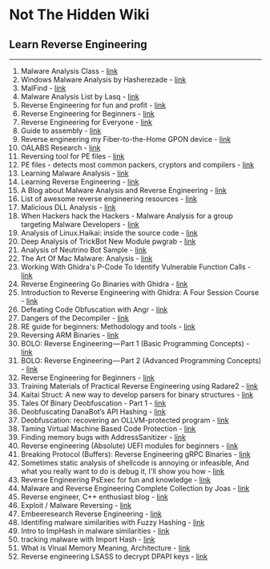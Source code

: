# Not The Hidden Wiki

## Learn Reverse Engineering
-----

1. Malware Analysis Class - [link](https://class.malware.re/)
2. Windows Malware Analysis by Hasherezade - [link](https://github.com/hasherezade/malware_training_vol1)
3. MalFind - [link](https://malfind.com/)
4. Malware Analysis List by Lasq - [link](https://github.com/lasq88/LearingMaterials/blob/main/MalwareAnalysis.md)
5. Reverse Engineering for fun and profit - [link](https://reversingbinaries.in/)
6. Reverse Engineering for Beginners - [link](https://beginners.re/)
7. Reverse Engineering for Everyone - [link](https://0xinfection.github.io/reversing/)
8. Guide to assembly - [link](https://www.timdbg.com/posts/fakers-guide-to-assembly/)
9. Reverse engineering my Fiber-to-the-Home GPON device - [link](https://medium.com/@huszty/reverse-engineering-my-fiber-to-the-home-gpon-device-83527ceeddde)
10. OALABS Research - [link](https://research.openanalysis.net/)
11. Reversing tool for PE files - [link](https://github.com/hasherezade/pe-bear-releases)
12. PE files - detects most common packers, cryptors and compilers - [link](https://www.aldeid.com/wiki/PEiD)
13. Learning Malware Analysis - [link](https://github.com/jstrosch/learning-malware-analysis)
14. Learning Reverse Engineering - [link](https://github.com/jstrosch/learning-reverse-engineering)
15. A Blog about Malware Analysis and Reverse Engineering - [link](https://0xevilc0de.com/)
16. List of awesome reverse engineering resources - [link](https://github.com/wtsxDev/reverse-engineering)
17. Malicious DLL Analysis - [link](https://michaelkoczwara.medium.com/malicious-dll-analysis-53f1a0633151)
18. When Hackers hack the Hackers - Malware Analysis for a group targeting Malware Developers - [link](https://www.r-tec.net/r-tec-blog-when-hackers-hack-the-hackers.html)
19. Analysis of Linux.Haikai: inside the source code - [link](https://www.securityartwork.es/2018/11/08/analysis-of-linux-haikai-inside-the-source-code/)
20. Deep Analysis of TrickBot New Module pwgrab - [link](https://www.fortinet.com/blog/threat-research/deep-analysis-of-trickbot-new-module-pwgrab.html)
21. Analysis of Neutrino Bot Sample - [link](http://www.peppermalware.com/2019/01/analysis-of-neutrino-bot-sample-2018-08-27.html)
22. The Art Of Mac Malware: Analysis - [link](https://taomm.org/vol1/analysis.html)
23. Working With Ghidra's P-Code To Identify Vulnerable Function Calls - [link](https://www.riverloopsecurity.com/blog/2019/05/pcode/)
24. Reverse Engineering Go Binaries with Ghidra - [link](https://cujo.com/reverse-engineering-go-binaries-with-ghidra/)
25. Introduction to Reverse Engineering with Ghidra: A Four Session Course - [link](https://wrongbaud.github.io/posts/ghidra-training/)
26. Defeating Code Obfuscation with Angr - [link](https://napongizero.github.io/blog/Defeating-Code-Obfuscation-with-Angr)
27. Dangers of the Decompiler - [link](https://blog.ret2.io/2017/11/16/dangers-of-the-decompiler/)
28. RE guide for beginners: Methodology and tools - [link](https://0x00sec.org/t/re-guide-for-beginners-methodology-and-tools/2242)
29. Reversing ARM Binaries - [link](https://zygosec.com/post1.html)
30. BOLO: Reverse Engineering — Part 1 (Basic Programming Concepts) - [link](https://medium.com/bugbountywriteup/bolo-reverse-engineering-part-1-basic-programming-concepts-f88b233c63b7)
31. BOLO: Reverse Engineering — Part 2 (Advanced Programming Concepts) - [link](https://medium.com/@danielabloom/bolo-reverse-engineering-part-2-advanced-programming-concepts-b4e292b2f3e)
32. Reverse Engineering for Beginners - [link](https://www.begin.re)
33. Training Materials of Practical Reverse Engineering using Radare2 - [link](https://github.com/s4n7h0/Practical-Reverse-Engineering-using-Radare2)
34. Kaitai Struct: A new way to develop parsers for binary structures - [link](https://formats.kaitai.io/)
35. Tales Of Binary Deobfuscation - Part 1 - [link](https://ulexec.github.io/ulexec.github.io/article/2020/03/03/Deobfuscation_1.html)
36. Deobfuscating DanaBot’s API Hashing - [link](https://malwareandstuff.com/deobfuscating-danabots-api-hashing/)
37. Deobfuscation: recovering an OLLVM-protected program - [link](https://blog.quarkslab.com/deobfuscation-recovering-an-ollvm-protected-program.html)
38. Taming Virtual Machine Based Code Protection - [link](https://malwareandstuff.com/taming-virtual-machine-based-code-protection-1/)
39. Finding memory bugs with AddressSanitizer - [link](https://embeddedbits.org/finding-memory-bugs-with-addresssanitizer/)
40. Reverse engineering (Absolute) UEFI modules for beginners - [link](https://standa-note.blogspot.com/2021/04/reverse-engineering-absolute-uefi.html)
41. Breaking Protocol (Buffers): Reverse Engineering gRPC Binaries - [link](https://labs.ioactive.com/2021/07/breaking-protocol-buffers-reverse.html)
42. Sometimes static analysis of shellcode is annoying or infeasible, And what you really want to do is debug it, I'll show you how - [link](https://twitter.com/notareverser/status/1479456627363401730)
43. Reverse Engineering PsExec for fun and knowledge - [link](https://cybergeeks.tech/reverse-engineering-psexec-for-fun-and-knowledge/)
44. Malware and Reverse Engineering Complete Collection by Joas - [link](https://github.com/CyberSecurityUP/Awesome-Malware-and-Reverse-Engineering)
45. Reverse engineer, C++ enthusiast blog - [link](https://alessandrogar.io/)
46. Exploit / Malware Reversing - [link](https://exploitreversing.com/)
47. Embeeresearch Reverse Engineering - [link](https://www.embeeresearch.io/tag/reversing/)
48. Identifing malware similarities with Fuzzy Hashing - [link](https://any.run/cybersecurity-blog/how-to-identify-malware-similarities/)
49. Intro to ImpHash in malware similarities - [link](https://www.cybertriage.com/blog/intro-to-imphash-for-dfir-fuzzy-malware-matching/)
50. tracking malware with Import Hash - [link](https://cloud.google.com/blog/topics/threat-intelligence/tracking-malware-import-hashing)
51. What is Virual Memory Meaning, Architecture - [link](https://www.spiceworks.com/tech/devops/articles/what-is-virtual-memory/)
52. Reverse engineering LSASS to decrypt DPAPI keys - [link](https://otter.gitbook.io/red-teaming/articles/reverse-engineering-lsass-to-decrypt-dpapi-keys)
